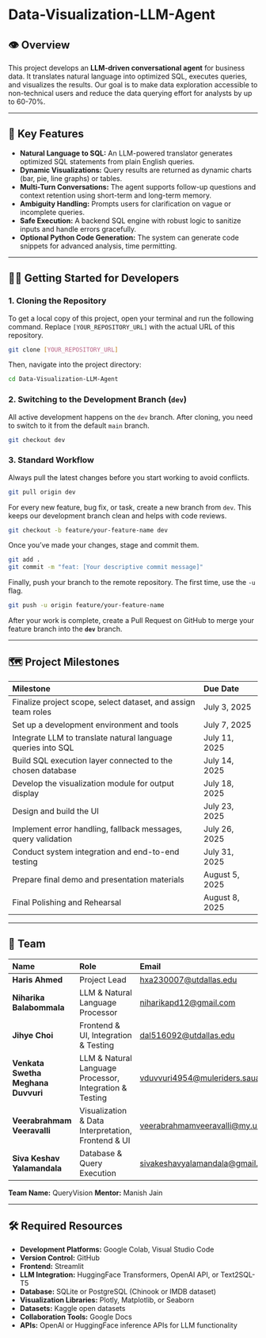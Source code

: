 # Data-Visualization-LLM-Agent

## 👁️ Overview

This project develops an **LLM-driven conversational agent** for business data. It translates natural language into optimized SQL, executes queries, and visualizes the results. Our goal is to make data exploration accessible to non-technical users and reduce the data querying effort for analysts by up to 60-70%.

-----

## 🚀 Key Features

  * **Natural Language to SQL:** An LLM-powered translator generates optimized SQL statements from plain English queries.
  * **Dynamic Visualizations:** Query results are returned as dynamic charts (bar, pie, line graphs) or tables.
  * **Multi-Turn Conversations:** The agent supports follow-up questions and context retention using short-term and long-term memory.
  * **Ambiguity Handling:** Prompts users for clarification on vague or incomplete queries.
  * **Safe Execution:** A backend SQL engine with robust logic to sanitize inputs and handle errors gracefully.
  * **Optional Python Code Generation:** The system can generate code snippets for advanced analysis, time permitting.

-----

## 👨‍💻 Getting Started for Developers

### 1\. Cloning the Repository

To get a local copy of this project, open your terminal and run the following command. Replace `[YOUR_REPOSITORY_URL]` with the actual URL of this repository.

```bash
git clone [YOUR_REPOSITORY_URL]
```

Then, navigate into the project directory:

```bash
cd Data-Visualization-LLM-Agent
```

### 2\. Switching to the Development Branch (`dev`)

All active development happens on the `dev` branch. After cloning, you need to switch to it from the default `main` branch.

```bash
git checkout dev
```

### 3\. Standard Workflow

Always pull the latest changes before you start working to avoid conflicts.

```bash
git pull origin dev
```

For every new feature, bug fix, or task, create a new branch from `dev`. This keeps our development branch clean and helps with code reviews.

```bash
git checkout -b feature/your-feature-name dev
```

Once you’ve made your changes, stage and commit them.

```bash
git add .
git commit -m "feat: [Your descriptive commit message]"
```

Finally, push your branch to the remote repository. The first time, use the `-u` flag.

```bash
git push -u origin feature/your-feature-name
```

After your work is complete, create a Pull Request on GitHub to merge your feature branch into the **`dev`** branch.

-----

## 🗺️ Project Milestones

| Milestone | Due Date |
| :--- | :--- |
| Finalize project scope, select dataset, and assign team roles | July 3, 2025 |
| Set up a development environment and tools | July 7, 2025 |
| Integrate LLM to translate natural language queries into SQL | July 11, 2025 |
| Build SQL execution layer connected to the chosen database | July 14, 2025 |
| Develop the visualization module for output display | July 18, 2025 |
| Design and build the UI | July 23, 2025 |
| Implement error handling, fallback messages, query validation | July 26, 2025 |
| Conduct system integration and end-to-end testing | July 31, 2025 |
| Prepare final demo and presentation materials | August 5, 2025 |
| Final Polishing and Rehearsal | August 8, 2025 |

-----

## 👥 Team

| Name | Role | Email |
| :--- | :--- | :--- |
| **Haris Ahmed** | Project Lead | hxa230007@utdallas.edu |
| **Niharika Balabommala** | LLM & Natural Language Processor | niharikapd12@gmail.com |
| **Jihye Choi** | Frontend & UI, Integration & Testing | dal516092@utdallas.edu |
| **Venkata Swetha Meghana Duvvuri** | LLM & Natural Language Processor, Integration & Testing | vduvvuri4954@muleriders.sauag.edu |
| **Veerabrahmam Veeravalli** | Visualization & Data Interpretation, Frontend & UI | veerabrahmamveeravalli@my.unt.edu |
| **Siva Keshav Yalamandala** | Database & Query Execution | sivakeshavyalamandala@gmail.com |

**Team Name:** QueryVision
**Mentor:** Manish Jain

-----

## 🛠️ Required Resources

  * **Development Platforms:** Google Colab, Visual Studio Code
  * **Version Control:** GitHub
  * **Frontend:** Streamlit
  * **LLM Integration:** HuggingFace Transformers, OpenAI API, or Text2SQL-T5
  * **Database:** SQLite or PostgreSQL (Chinook or IMDB dataset)
  * **Visualization Libraries:** Plotly, Matplotlib, or Seaborn
  * **Datasets:** Kaggle open datasets
  * **Collaboration Tools:** Google Docs
  * **APIs:** OpenAI or HuggingFace inference APIs for LLM functionality
